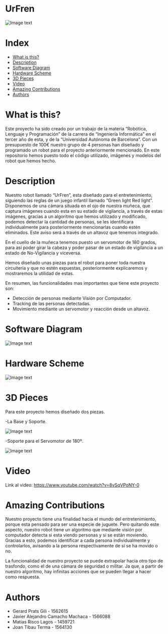 # UrFren

![Image text](https://github.com/j4v1t0/UrFren/blob/main/Imagenes/Foto_Robot.jpeg)

# Index

* [What is this?](#1)
* [Description](#3)
* [Software Diagram](#4)
* [Hardware Scheme](#5)
* [3D Pieces](#6)
* [Video](#7)
* [Amazing Contributions](#8)
* [Authors](#9)

# What is this? <a name="1"></a>
Este proyecto ha sido creado por un trabajo de la materia “Robótica, Lenguaje y Programación” de la carrera de “Ingeniería Informática” en el tercer año de esta, y de la “Universidad Autónoma de Barcelona”. 
Con un presupuesto de 100€ nuestro grupo de 4 personas han diseñado y programado un robot para el proyecto anteriormente mencionado. En este repositorio hemos puesto todo el código utilizado, imágenes y modelos del robot que hemos hecho.

# Description <a name="3"></a>
Nuestro robot llamado “UrFren”, esta diseñado para el entretenimiento, siguiendo las reglas de un juego infantil llamado “Green light Red light”. Disponemos de una cámara situada en el ojo de nuestra muñeca, que captura imágenes cuando esta en su estado de vigilancia, a través de estas imágenes, gracias a un algoritmo que hemos utilizado y modificado, podemos detectar la cantidad de personas, se les identificara individualmente para posteriormente mencionarlas cuando estén eliminados. Este aviso será a través de un altavoz que tenemos integrado. 

En el cuello de la muñeca tenemos puesto un servomotor de 180 grados, para así poder girar la cabeza y poder pasar de un estado de vigilancia a un estado de No-Vigilancia y viceversa. 

Hemos diseñado unas piezas para el robot para poner toda nuestra circuitería y que no estén expuestas, posteriormente explicaremos y mostraremos la utilidad de estas.

En resumen, las funcionalidades mas importantes que tiene este proyecto son:
- Detección de personas mediante Visión por Computador.
- Tracking de las personas detectadas.
- Movimiento mediante un servomotor y reacción desde un altavoz. 

# Software Diagram <a name="4"></a>

![Image text](https://github.com/j4v1t0/UrFren/blob/main/Imagenes/Diagrama_Software.png)

# Hardware Scheme <a name="5"></a>

![Image text](https://github.com/j4v1t0/UrFren/blob/main/Imagenes/Imagen_Fritzing.PNG)

# 3D Pieces  <a name="6"></a>
Para este proyecto hemos diseñado dos piezas.

-La Base y Soporte.

![Image text](https://github.com/j4v1t0/UrFren/blob/main/Imagenes/Base_Soporte_Robot.PNG)

-Soporte para el Servomotor de 180º.

![Image text](https://github.com/j4v1t0/UrFren/blob/main/Imagenes/Soporte_Servomotor.PNG)

# Video <a name="7"></a>

Link al video: https://www.youtube.com/watch?v=8vSqVPoNY-0

# Amazing Contributions <a name="8"></a>
Nuestro proyecto tiene una finalidad hacia el mundo del entretenimiento, porque esta pensado para ser una especie de juguete. Pero quitando este aspecto, nuestro robot tiene un algoritmo que mediante visión por computador detecta si esta viendo personas y si se están moviendo. Gracias a esto, podemos identificar a cada persona individualmente y controlarlos, avisando a la persona respectivamente de si se ha movido o no.

La funcionalidad de nuestro proyecto se puede extrapolar hacia otro tipo de trasfondo, como el de una cámara de seguridad o militar. Ja que, a partir de nuestro algoritmo, hay infinitas acciones que se pueden llegar a hacer como respuesta.

# Authors <a name="9"></a>

- Gerard Prats Gili -  1562615
- Javier Alejandro Camacho Machaca - 1566088
- Matias Risco Lagos - 1459721
- Joan Tibau Terma - 1564130
